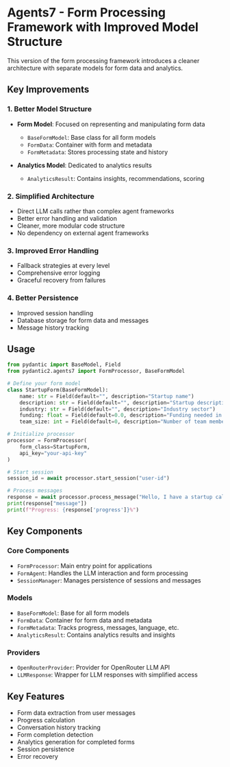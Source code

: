 # Agents7 - Form Processing Framework with Improved Model Structure

This version of the form processing framework introduces a cleaner architecture with separate models for form data and analytics.

## Key Improvements

### 1. Better Model Structure

- **Form Model**: Focused on representing and manipulating form data
  - `BaseFormModel`: Base class for all form models
  - `FormData`: Container with form and metadata
  - `FormMetadata`: Stores processing state and history

- **Analytics Model**: Dedicated to analytics results
  - `AnalyticsResult`: Contains insights, recommendations, scoring

### 2. Simplified Architecture

- Direct LLM calls rather than complex agent frameworks
- Better error handling and validation
- Cleaner, more modular code structure
- No dependency on external agent frameworks

### 3. Improved Error Handling

- Fallback strategies at every level
- Comprehensive error logging
- Graceful recovery from failures

### 4. Better Persistence

- Improved session handling
- Database storage for form data and messages
- Message history tracking

## Usage

```python
from pydantic import BaseModel, Field
from pydantic2.agents7 import FormProcessor, BaseFormModel

# Define your form model
class StartupForm(BaseFormModel):
    name: str = Field(default="", description="Startup name")
    description: str = Field(default="", description="Startup description")
    industry: str = Field(default="", description="Industry sector")
    funding: float = Field(default=0.0, description="Funding needed in USD")
    team_size: int = Field(default=0, description="Number of team members")

# Initialize processor
processor = FormProcessor(
    form_class=StartupForm,
    api_key="your-api-key"
)

# Start session
session_id = await processor.start_session("user-id")

# Process messages
response = await processor.process_message("Hello, I have a startup called TechWave", session_id)
print(response["message"])
print(f"Progress: {response['progress']}%")
```

## Key Components

### Core Components

- `FormProcessor`: Main entry point for applications
- `FormAgent`: Handles the LLM interaction and form processing
- `SessionManager`: Manages persistence of sessions and messages

### Models

- `BaseFormModel`: Base for all form models
- `FormData`: Container for form data and metadata
- `FormMetadata`: Tracks progress, messages, language, etc.
- `AnalyticsResult`: Contains analytics results and insights

### Providers

- `OpenRouterProvider`: Provider for OpenRouter LLM API
- `LLMResponse`: Wrapper for LLM responses with simplified access

## Key Features

- Form data extraction from user messages
- Progress calculation
- Conversation history tracking
- Form completion detection
- Analytics generation for completed forms
- Session persistence
- Error recovery
